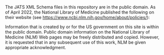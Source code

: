 The JATS XML Schema files in this repository are in the public domain. As of April 2022, the National Library of Medicine published the following on their website (see https://www.ncbi.nlm.nih.gov/home/about/policies/):

Information that is created by or for the US government on this site is within the public domain. Public domain information on the National Library of Medicine (NLM) Web pages may be freely distributed and copied. However, it is requested that in any subsequent use of this work, NLM be given appropriate acknowledgment.
